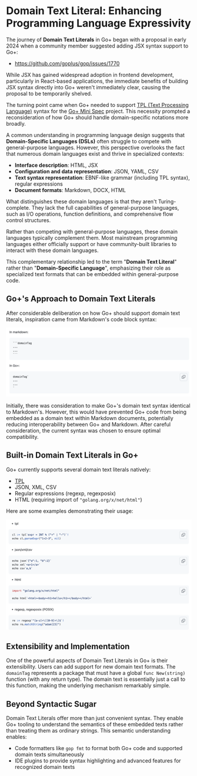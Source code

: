 Domain Text Literal: Enhancing Programming Language Expressivity
=====

The journey of **Domain Text Literals** in Go+ began with a proposal in early 2024 when a community member suggested adding JSX syntax support to Go+:

* https://github.com/goplus/gop/issues/1770

While JSX has gained widespread adoption in frontend development, particularly in React-based applications, the immediate benefits of building JSX syntax directly into Go+ weren't immediately clear, causing the proposal to be temporarily shelved.

The turning point came when Go+ needed to support [TPL (Text Processing Language)](../tpl/README.md) syntax for the [Go+ Mini Spec](spec-mini.md) project. This necessity prompted a reconsideration of how Go+ should handle domain-specific notations more broadly.

A common understanding in programming language design suggests that **Domain-Specific Languages (DSLs)** often struggle to compete with general-purpose languages. However, this perspective overlooks the fact that numerous domain languages exist and thrive in specialized contexts:

* **Interface description**: HTML, JSX
* **Configuration and data representation**: JSON, YAML, CSV
* **Text syntax representation**: EBNF-like grammar (including TPL syntax), regular expressions
* **Document formats**: Markdown, DOCX, HTML

What distinguishes these domain languages is that they aren't Turing-complete. They lack the full capabilities of general-purpose languages, such as I/O operations, function definitions, and comprehensive flow control structures.

Rather than competing with general-purpose languages, these domain languages typically complement them. Most mainstream programming languages either officially support or have community-built libraries to interact with these domain languages.

This complementary relationship led to the term "**Domain Text Literal**" rather than "**Domain-Specific Language**", emphasizing their role as specialized text formats that can be embedded within general-purpose code.

## Go+'s Approach to Domain Text Literals

After considerable deliberation on how Go+ should support domain text literals, inspiration came from Markdown's code block syntax:

<img src=images/dtl/image-1.png width=960>

Initially, there was consideration to make Go+'s domain text syntax identical to Markdown's. However, this would have prevented Go+ code from being embedded as a domain text within Markdown documents, potentially reducing interoperability between Go+ and Markdown. After careful consideration, the current syntax was chosen to ensure optimal compatibility.

## Built-in Domain Text Literals in Go+

Go+ currently supports several domain text literals natively:

* [TPL](../tpl/README.md)
* JSON, XML, CSV
* Regular expressions (regexp, regexposix)
* HTML (requiring import of `"golang.org/x/net/html"`)

Here are some examples demonstrating their usage:

<img src=images/dtl/image-2.png width=960>

## Extensibility and Implementation

One of the powerful aspects of Domain Text Literals in Go+ is their extensibility. Users can add support for new domain text formats. The `domainTag` represents a package that must have a global `func New(string)` function (with any return type). The domain text is essentially just a call to this function, making the underlying mechanism remarkably simple.

## Beyond Syntactic Sugar

Domain Text Literals offer more than just convenient syntax. They enable Go+ tooling to understand the semantics of these embedded texts rather than treating them as ordinary strings. This semantic understanding enables:

* Code formatters like `gop fmt` to format both Go+ code and supported domain texts simultaneously
* IDE plugins to provide syntax highlighting and advanced features for recognized domain texts

